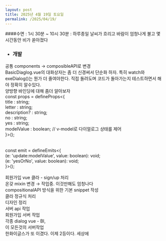 ```yaml
---
layout: post
title: 2025년 4월 19일 토요일
permalink: /2025/04/19/
---
```

####수면 : 1시 30분 ~ 10시 30분 : 하루종일 날씨가 흐리고 바람이 엄청나게 불고 몇시간동안 비가 쏟아졌다<br/>
* ### 개발<br/>
공통 components → composibleAPI로 변경<br/>
BasicDiaglog.vue의 대화상자는 좀 더 신경써서 단순화 하자. 특히 watch와 exeDialog()는 뭔가 더 줄여야한다. 직접 돌려도며 코드가 돌아가는지 테스트하면서 해야 정확히 알수있다.<br/>
양방향 바인딩에 대해 좀더 알아보자<br/>
const props = defineProps<{<br/>
title        : string;<br/>
letter       : string;<br/>
description? : string;<br/>
no           : string;<br/>
yes          : string;<br/>
modelValue   : boolean; // v-model로 다이얼로그 상태를 제어<br/>
}>();<br/>
<br/>
<br/>
const emit = defineEmits<{<br/>
(e: 'update:modelValue', value: boolean): void;<br/>
(e: 'yesOrNo', value: boolean): void;<br/>
}>();<br/>
<br/>
회원가입 vue 클라 - sign/up 처리<br/>
온갖 mixin 변경 → 작업중. 이것만해도 엄청나다<br/>
compositionalAPI 방식을 위한 기본 snippet 작성<br/>
클라 정규식 처리<br/>
디자인 정리<br/>
서버 api 작업<br/>
회원가입 서버 작업<br/>
각종 dialog vue - BI,<br/>
이 모든것의 서버작업<br/>
한화이글스가 또 이겼다. 이제 2등이다. 세상에